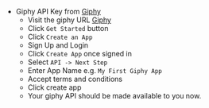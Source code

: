 - Giphy API Key from [Giphy](https://developers.giphy.com/)
  - Visit the giphy URL [Giphy](https://developers.giphy.com/)
  - Click `Get Started` button
  - Click `Create an App`
  - Sign Up and Login
  - Click `Create App` once signed in
  - Select `API -> Next Step`
  - Enter App Name e.g. `My First Giphy App`
  - Accept terms and conditions
  - Click create app
  - Your giphy API should be made available to you now.
